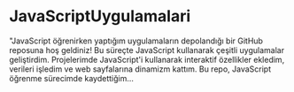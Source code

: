 # JavaScriptUygulamalari
"JavaScript öğrenirken yaptığım uygulamaların depolandığı bir GitHub reposuna hoş geldiniz! Bu süreçte JavaScript kullanarak çeşitli uygulamalar geliştirdim.  Projelerimde JavaScript'i kullanarak interaktif özellikler ekledim, verileri işledim ve web sayfalarına dinamizm kattım. Bu repo, JavaScript öğrenme sürecimde kaydettiğim...
